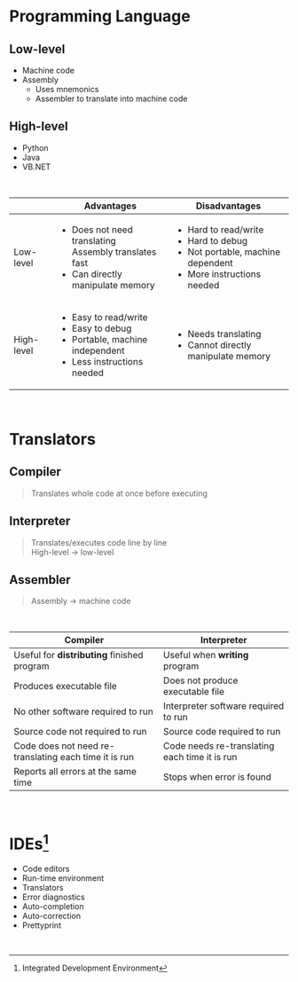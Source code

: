 # Programming Language

## Low-level

- Machine code
- Assembly
    - Uses mnemonics
    - Assembler to translate into machine code

## High-level

- Python
- Java
- VB.NET

<br>

|            | Advantages                                                                                                                        | Disadvantages                                                                                                                       |
| ---------- | --------------------------------------------------------------------------------------------------------------------------------- | ----------------------------------------------------------------------------------------------------------------------------------- |
| Low-level  | <ul><li>Does not need translating <br> Assembly translates fast</li><li>Can directly manipulate memory</li></ul>                  | <ul><li>Hard to read/write</li><li>Hard to debug</li><li>Not portable, machine dependent</li><li>More instructions needed</li></ul> |
| High-level | <ul><li>Easy to read/write</li><li>Easy to debug</li><li>Portable, machine independent</li><li>Less instructions needed</li></ul> | <ul><li>Needs translating</li><li>Cannot directly manipulate memory</li></ul>                                                       |

<br>

# Translators

## Compiler

> Translates whole code at once before executing

## Interpreter

> Translates/executes code line by line \
> High-level → low-level

## Assembler

> Assembly → machine code

<br>

| Compiler                                              | Interpreter                                   |
| ----------------------------------------------------- | --------------------------------------------- |
| Useful for **distributing** finished program          | Useful when **writing** program               |
| Produces executable file                              | Does not produce executable file              |
| No other software required to run                     | Interpreter software required to run          |
| Source code not required to run                       | Source code required to run                   |
| Code does not need re-translating each time it is run | Code needs re-translating each time it is run |
| Reports all errors at the same time                   | Stops when error is found                     |

<br>

# IDEs[^IDE]

- Code editors
- Run-time environment
- Translators
- Error diagnostics
- Auto-completion
- Auto-correction
- Prettyprint

<br>

[^IDE]: Integrated Development Environment
